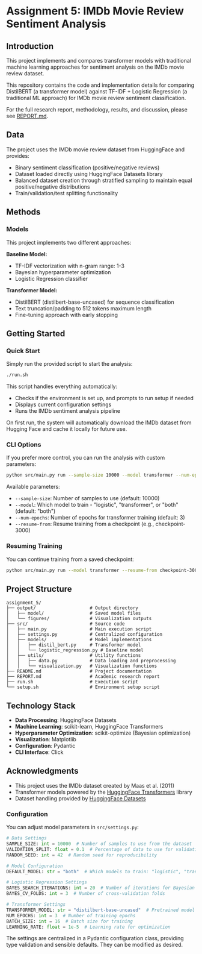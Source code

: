 # Assignment 5: IMDb Movie Review Sentiment Analysis

## Introduction
This project implements and compares transformer models with traditional machine learning approaches for sentiment analysis on the IMDb movie review dataset.

This repository contains the code and implementation details for comparing DistilBERT (a transformer model) against TF-IDF + Logistic Regression (a traditional ML approach) for IMDb movie review sentiment classification.

For the full research report, methodology, results, and discussion, please see [REPORT.md](./REPORT.md).

## Data
The project uses the IMDb movie review dataset from HuggingFace and provides:

- Binary sentiment classification (positive/negative reviews)
- Dataset loaded directly using HuggingFace Datasets library
- Balanced dataset creation through stratified sampling to maintain equal positive/negative distributions
- Train/validation/test splitting functionality

## Methods

### Models

This project implements two different approaches:

**Baseline Model:**
- TF-IDF vectorization with n-gram range: 1-3
- Bayesian hyperparameter optimization
- Logistic Regression classifier

**Transformer Model:**
- DistilBERT (distilbert-base-uncased) for sequence classification
- Text truncation/padding to 512 tokens maximum length
- Fine-tuning approach with early stopping

## Getting Started

### Quick Start

Simply run the provided script to start the analysis:

```bash
./run.sh
```

This script handles everything automatically:
- Checks if the environment is set up, and prompts to run setup if needed
- Displays current configuration settings
- Runs the IMDb sentiment analysis pipeline

On first run, the system will automatically download the IMDb dataset from Hugging Face and cache it locally for future use.

### CLI Options

If you prefer more control, you can run the analysis with custom parameters:

```bash
python src/main.py run --sample-size 10000 --model transformer --num-epochs 3
```

Available parameters:
- `--sample-size`: Number of samples to use (default: 10000)
- `--model`: Which model to train - "logistic", "transformer", or "both" (default: "both")
- `--num-epochs`: Number of epochs for transformer training (default: 3)
- `--resume-from`: Resume training from a checkpoint (e.g., checkpoint-3000)

### Resuming Training

You can continue training from a saved checkpoint:

```bash
python src/main.py run --model transformer --resume-from checkpoint-3000
```

## Project Structure

```
assignment_5/
├── output/                    # Output directory
│   ├── model/                 # Saved model files
│   └── figures/               # Visualization outputs
├── src/                       # Source code
│   ├── main.py                # Main execution script
│   ├── settings.py            # Centralized configuration
│   ├── models/                # Model implementations
│   │   ├── distil_bert.py     # Transformer model
│   │   └── logistic_regression.py # Baseline model
│   ├── utils/                 # Utility functions
│   │   ├── data.py            # Data loading and preprocessing
│   │   └── visualization.py   # Visualization functions
├── README.md                  # Project documentation
├── REPORT.md                  # Academic research report
├── run.sh                     # Execution script
└── setup.sh                   # Environment setup script
```

## Technology Stack

- **Data Processing**: HuggingFace Datasets
- **Machine Learning**: scikit-learn, HuggingFace Transformers
- **Hyperparameter Optimization**: scikit-optimize (Bayesian optimization)
- **Visualization**: Matplotlib
- **Configuration**: Pydantic
- **CLI Interface**: Click

## Acknowledgments

- This project uses the IMDb dataset created by Maas et al. (2011)
- Transformer models powered by the [HuggingFace Transformers](https://huggingface.co/transformers/) library
- Dataset handling provided by [HuggingFace Datasets](https://huggingface.co/docs/datasets/)

### Configuration

You can adjust model parameters in `src/settings.py`:

```python
# Data Settings
SAMPLE_SIZE: int = 10000  # Number of samples to use from the dataset
VALIDATION_SPLIT: float = 0.1  # Percentage of data to use for validation
RANDOM_SEED: int = 42  # Random seed for reproducibility

# Model Configuration
DEFAULT_MODEL: str = "both"  # Which models to train: "logistic", "transformer", or "both"

# Logistic Regression Settings
BAYES_SEARCH_ITERATIONS: int = 20  # Number of iterations for Bayesian optimization
BAYES_CV_FOLDS: int = 3  # Number of cross-validation folds

# Transformer Settings
TRANSFORMER_MODEL: str = "distilbert-base-uncased"  # Pretrained model to use
NUM_EPOCHS: int = 3  # Number of training epochs
BATCH_SIZE: int = 16  # Batch size for training
LEARNING_RATE: float = 1e-5  # Learning rate for optimization
```

The settings are centralized in a Pydantic configuration class, providing type validation and sensible defaults. They can be modified as desired.
